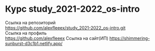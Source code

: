 # Курс study_2021-2022_os-intro
Ссылка на репозиторий  
https://github.com/alexfleeex/study_2021-2022_os-intro.git  
Ссылка на профиль  
https://github.com/alexfleeex
Ссылка на сайт(ИП)
https://shimmering-sunburst-d3c1b1.netlify.app/
